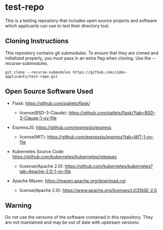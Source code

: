 # test-repo
This is a testing repository that includes open source projects and software which applicants can use to test their directory tool.

## Cloning Instructions
This repository contains git submodules. To ensure that they are cloned and initialized properly, you must pass in an extra flag when cloning. Use the --recurse-submodules.

`git clone --recurse-submodules https://github.com/cidev-applicants/test-repo.git`

## Open Source Software Used
- Flask: https://github.com/pallets/flask/
    - license(BSD-3-Claude): https://github.com/pallets/flask/?tab=BSD-3-Clause-1-ov-file

- ExpressJS: https://github.com/expressjs/express
    - license(MIT): https://github.com/expressjs/express?tab=MIT-1-ov-file

- Kubernetes Source Code: https://github.com/kubernetes/kubernetes/releases
    - licsense(Apache 2.0): https://github.com/kubernetes/kubernetes?tab=Apache-2.0-1-ov-file

- Apache Maven: https://maven.apache.org/download.cgi
    - license(Apache 2.0): https://www.apache.org/licenses/LICENSE-2.0

## Warning 
Do not use the versions of the software contained in this repository. They are not maintained and may be out of date with upstream versions.